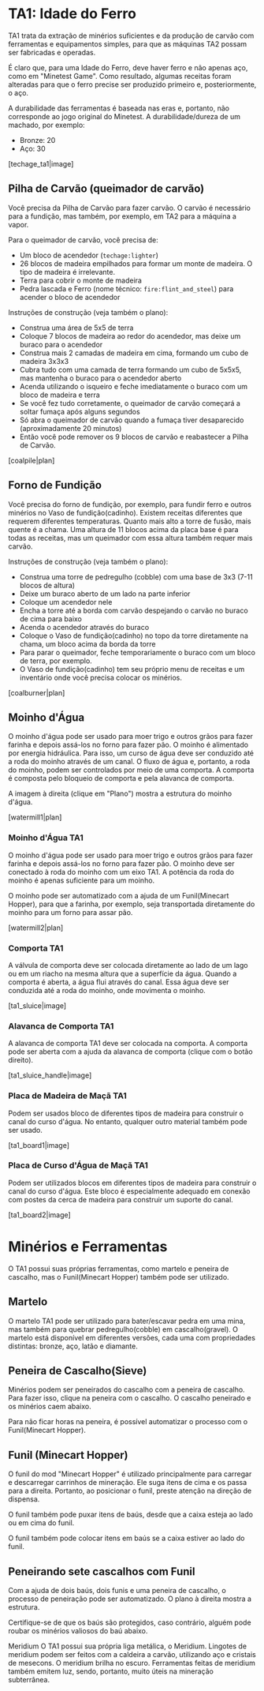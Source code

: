# TA1: Idade do Ferro
TA1 trata da extração de minérios suficientes e da produção de carvão com ferramentas e equipamentos simples, para que as máquinas TA2 possam ser fabricadas e operadas.

É claro que, para uma Idade do Ferro, deve haver ferro e não apenas aço, como em "Minetest Game". Como resultado, algumas receitas foram alteradas para que o ferro precise ser produzido primeiro e, posteriormente, o aço.

A durabilidade das ferramentas é baseada nas eras e, portanto, não corresponde ao jogo original do Minetest.
A durabilidade/dureza de um machado, por exemplo:

* Bronze: 20
* Aço: 30

[techage_ta1|image]

## Pilha de Carvão (queimador de carvão)
Você precisa da Pilha de Carvão para fazer carvão. O carvão é necessário para a fundição, mas também, por exemplo, em TA2 para a máquina a vapor.

Para o queimador de carvão, você precisa de:

* Um bloco de acendedor (`techage:lighter`)
* 26 blocos de madeira empilhados para formar um monte de madeira. O tipo de madeira é irrelevante.
* Terra para cobrir o monte de madeira
* Pedra lascada e Ferro (nome técnico: `fire:flint_and_steel`) para acender o bloco de acendedor

Instruções de construção (veja também o plano):

* Construa uma área de 5x5 de terra
* Coloque 7 blocos de madeira ao redor do acendedor, mas deixe um buraco para o acendedor
* Construa mais 2 camadas de madeira em cima, formando um cubo de madeira 3x3x3
* Cubra tudo com uma camada de terra formando um cubo de 5x5x5, mas mantenha o buraco para o acendedor aberto
* Acenda utilizando o isqueiro e feche imediatamente o buraco com um bloco de madeira e terra
* Se você fez tudo corretamente, o queimador de carvão começará a soltar fumaça após alguns segundos
* Só abra o queimador de carvão quando a fumaça tiver desaparecido (aproximadamente 20 minutos)
* Então você pode remover os 9 blocos de carvão e reabastecer a Pilha de Carvão.

[coalpile|plan]

## Forno de Fundição
Você precisa do forno de fundição, por exemplo, para fundir ferro e outros minérios no Vaso de fundição(cadinho). Existem receitas diferentes que requerem diferentes temperaturas. Quanto mais alto a torre de fusão, mais quente é a chama. Uma altura de 11 blocos acima da placa base é para todas as receitas, mas um queimador com essa altura também requer mais carvão.

Instruções de construção (veja também o plano):

* Construa uma torre de pedregulho (cobble) com uma base de 3x3 (7-11 blocos de altura)
* Deixe um buraco aberto de um lado na parte inferior
* Coloque um acendedor nele
* Encha a torre até a borda com carvão despejando o carvão no buraco de cima para baixo
* Acenda o acendedor através do buraco
* Coloque o Vaso de fundição(cadinho) no topo da torre diretamente na chama, um bloco acima da borda da torre
* Para parar o queimador, feche temporariamente o buraco com um bloco de terra, por exemplo.
* O Vaso de fundição(cadinho) tem seu próprio menu de receitas e um inventário onde você precisa colocar os minérios.

[coalburner|plan]

## Moinho d'Água
O moinho d'água pode ser usado para moer trigo e outros grãos para fazer farinha e depois assá-los no forno para fazer pão.
O moinho é alimentado por energia hidráulica. Para isso, um curso de água deve ser conduzido até a roda do moinho através de um canal.
O fluxo de água e, portanto, a roda do moinho, podem ser controlados por meio de uma comporta. A comporta é composta pelo bloqueio de comporta e pela alavanca de comporta.

A imagem à direita (clique em "Plano") mostra a estrutura do moinho d'água.

[watermill1|plan]

### Moinho d'Água TA1
O moinho d'água pode ser usado para moer trigo e outros grãos para fazer farinha e depois assá-los no forno para fazer pão. O moinho deve ser conectado à roda do moinho com um eixo TA1. A potência da roda do moinho é apenas suficiente para um moinho.

O moinho pode ser automatizado com a ajuda de um Funil(Minecart Hopper), para que a farinha, por exemplo, seja transportada diretamente do moinho para um forno para assar pão.

[watermill2|plan]

### Comporta TA1
A válvula de comporta deve ser colocada diretamente ao lado de um lago ou em um riacho na mesma altura que a superfície da água.
Quando a comporta é aberta, a água flui através do canal. Essa água deve ser conduzida até a roda do moinho, onde movimenta o moinho.

[ta1_sluice|image]

### Alavanca de Comporta TA1
A alavanca de comporta TA1 deve ser colocada na comporta. A comporta pode ser aberta com a ajuda da alavanca de comporta (clique com o botão direito).

[ta1_sluice_handle|image]

### Placa de Madeira de Maçã TA1
Podem ser usados bloco de diferentes tipos de madeira para construir o canal do curso d'água. No entanto, qualquer outro material também pode ser usado.

[ta1_board1|image]

### Placa de Curso d'Água de Maçã TA1
Podem ser utilizados blocos em diferentes tipos de madeira para construir o canal do curso d'água. Este bloco é especialmente adequado em conexão com postes da cerca de madeira para construir um suporte do canal.

[ta1_board2|image]

# Minérios e Ferramentas
O TA1 possui suas próprias ferramentas, como martelo e peneira de cascalho, mas o Funil(Minecart Hopper) também pode ser utilizado.


## Martelo
O martelo TA1 pode ser utilizado para bater/escavar pedra em uma mina, mas também para quebrar pedregulho(cobble) em cascalho(gravel). O martelo está disponível em diferentes versões, cada uma com propriedades distintas: bronze, aço, latão e diamante.


## Peneira de Cascalho(Sieve)
Minérios podem ser peneirados do cascalho com a peneira de cascalho. Para fazer isso, clique na peneira com o cascalho. O cascalho peneirado e os minérios caem abaixo.

Para não ficar horas na peneira, é possível automatizar o processo com o Funil(Minecart Hopper).


## Funil (Minecart Hopper)
O funil do mod "Minecart Hopper" é utilizado principalmente para carregar e descarregar carrinhos de mineração. Ele suga itens de cima e os passa para a direita. Portanto, ao posicionar o funil, preste atenção na direção de dispensa.

O funil também pode puxar itens de baús, desde que a caixa esteja ao lado ou em cima do funil.

O funil também pode colocar itens em baús se a caixa estiver ao lado do funil.


## Peneirando sete cascalhos com Funil
Com a ajuda de dois baús, dois funis e uma peneira de cascalho, o processo de peneiração pode ser automatizado. O plano à direita mostra a estrutura.

Certifique-se de que os baús são protegidos, caso contrário, alguém pode roubar os minérios valiosos do baú abaixo.


Meridium
O TA1 possui sua própria liga metálica, o Meridium. Lingotes de meridium podem ser feitos com a caldeira a carvão, utilizando aço e cristais de mesecons. O meridium brilha no escuro. Ferramentas feitas de meridium também emitem luz, sendo, portanto, muito úteis na mineração subterrânea.
